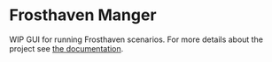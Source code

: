 # Frosthaven Manger

WIP GUI for running Frosthaven scenarios. For more details about the project see
[the documentation](https://benknoble.github.io/frosthaven-manager).
